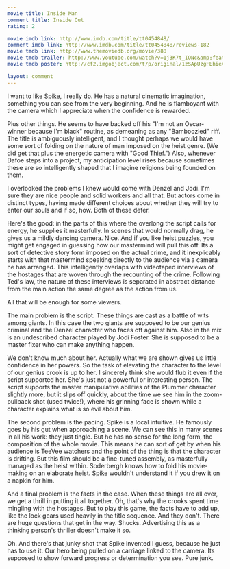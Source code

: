 ```yaml
---
movie title: Inside Man
comment title: Inside Out
rating: 2

movie imdb link: http://www.imdb.com/title/tt0454848/
comment imdb link: http://www.imdb.com/title/tt0454848/reviews-182
movie tmdb link: http://www.themoviedb.org/movie/388
movie tmdb trailer: http://www.youtube.com/watch?v=1j3K7t_IONc&amp;feature=related
movie tmdb poster: http://cf2.imgobject.com/t/p/original/1zSApUzgFEhieAGjnReNhJM9z4B.jpg

layout: comment
---
```


I want to like Spike, I really do. He has a natural cinematic imagination, something you can see from the very beginning. And he is flamboyant with the camera which I appreciate when the confidence is rewarded.

Plus other things. He seems to have backed off his "I'm not an Oscar-winner because I'm black" routine, as demeaning as any "Bamboozled" riff. The title is ambiguously intelligent, and I thought perhaps we would have some sort of folding on the nature of man imposed on the heist genre. (We did get that plus the energetic camera with "Good Thief.") Also, whenever Dafoe steps into a project, my anticipation level rises because sometimes these are so intelligently shaped that I imagine religions being founded on them.

I overlooked the problems I knew would come with Denzel and Jodi. I'm sure they are nice people and solid workers and all that. But actors come in distinct types, having made different choices about whether they will try to enter our souls and if so, how. Both of these defer.

Here's the good: in the parts of this where the overlong the script calls for energy, he supplies it masterfully. In scenes that would normally drag, he gives us a mildly dancing camera. Nice. And if you like heist puzzles, you might get engaged in guessing how our mastermind will pull this off. Its a sort of detective story form imposed on the actual crime, and it inexplicably starts with that mastermind speaking directly to the audience via a camera he has arranged. This intelligently overlaps with videotaped interviews of the hostages that are woven through the recounting of the crime. Following Ted's law, the nature of these interviews is separated in abstract distance from the main action the same degree as the action from us.

All that will be enough for some viewers.

The main problem is the script. These things are cast as a battle of wits among giants. In this case the two giants are supposed to be our genius criminal and the Denzel character who faces off against him. Also in the mix is an undescribed character played by Jodi Foster. She is supposed to be a master fixer who can make anything happen. 

We don't know much about her. Actually what we are shown gives us little confidence in her powers. So the task of elevating the character to the level of our genius crook is up to her. I sincerely think she would flub it even if the script supported her. She's just not a powerful or interesting person. The script supports the master manipulative abilities of the Plummer character slightly more, but it slips off quickly, about the time we see him in the zoom- pullback shot (used twice!), where his grinning face is shown while a character explains what is so evil about him.

The second problem is the pacing. Spike is a local intuitive. He famously goes by his gut when approaching a scene. We can see this in many scenes in all his work: they just tingle. But he has no sense for the long form, the composition of the whole movie. This means he can sort of get by when his audience is TeeVee watchers and the point of the thing is that the character is drifting. But this film should be a fine-tuned assembly, as masterfully managed as the heist within. Soderbergh knows how to fold his movie-making on an elaborate heist. Spike wouldn't understand it if you drew it on a napkin for him.

And a final problem is the facts in the case. When these things are all over, we get a thrill in putting it all together. Oh, that's why the crooks spent time mingling with the hostages. But to play this game, the facts have to add up, like the lock gears used heavily in the title sequence. And they don't. There are huge questions that get in the way. Shucks. Advertising this as a thinking person's thriller doesn't make it so.

Oh. And there's that junky shot that Spike invented I guess, because he just has to use it. Our hero being pulled on a carriage linked to the camera. Its supposed to show forward progress or determination you see. Pure junk.